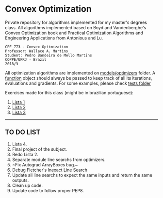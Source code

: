 # Convex Optimization

Private repository for algorithms implemented for my master's degrees class. All algorithms implemented based on Boyd and Vandenberghe's Convex Optimization book and Practical Optimization Algorithms and Engineering Applications from Antonious and Lu.

```
CPE 773 - Convex Optimization
Professor: Wallace A. Martins
Student: Pedro Bandeira de Mello Martins
COPPE/UFRJ - Brazil
2018/3
```

All optimization algorithms are implemented on [models/optimizers](models/optimizers) folder. A [function](functions/functionObj.py) object should always be passed to keep track of all its iterations, evaluations and gradients.
For some examples, please check [tests folder](tests/)

Exercises made for this class (might be in brazilian portuguese):
1. [Lista 1](Exercises/Lista1/ExerciciosLista1.ipynb)
2. [Lista 2](Exercises/Lista2/Lista2.ipynb)
3. [Lista 3](Exercises/Lista3/Lista%203.ipynb)

------
## TO DO LIST
1. Lista 4.
2. Final project of the subject.
3. Redo Lista 2.
4. Separate module line searchs from optimizers.
5. ~Fix Autograd ArrayBoxes bug.~
6. Debug Fletcher's Inexact Line Search
7. Update all line searchs to expect the same inputs and return the same outputs.
8. Clean up code.
9. Update code to follow proper PEP8.
